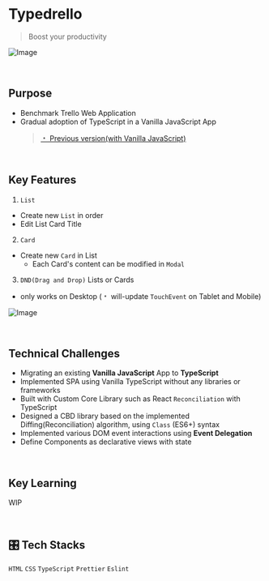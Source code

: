# Typedrello

> Boost your productivity

![Image](https://github.com/user-attachments/assets/1981d032-b12c-40bb-8788-4cab82a19991)

<br/>

## Purpose

- Benchmark Trello Web Application
- Gradual adoption of TypeScript in a Vanilla JavaScript App
  > <a href="https://github.com/olhkyle/trello" target="_blank">﹡ Previous version(with Vanilla JavaScript)</a>

<br/>

## Key Features

1. `List`

- Create new `List` in order
- Edit List Card Title

2. `Card`

- Create new `Card` in List
  - Each Card's content can be modified in `Modal`

3. `DND(Drag and Drop)` Lists or Cards

- only works on Desktop (﹡ will-update `TouchEvent` on Tablet and Mobile)

![Image](https://github.com/user-attachments/assets/841ac430-515e-4e93-8d12-3967122aa3bd)

<br/>

## Technical Challenges

- Migrating an existing **Vanilla JavaScript** App to **TypeScript**
- Implemented SPA using Vanilla TypeScript without any libraries or frameworks
- Built with Custom Core Library such as React `Reconciliation` with TypeScript
- Designed a CBD library based on the implemented Diffing(Reconciliation) algorithm, using `Class` (ES6+) syntax
- Implemented various DOM event interactions using **Event Delegation**
- Define Components as declarative views with state

<br/>

## Key Learning

WIP

<br/>

## 🎛️ Tech Stacks

`HTML` `CSS` `TypeScript` `Prettier` `Eslint`
